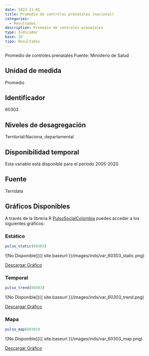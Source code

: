 ```yaml
---
date: 2023-11-01
title: Promedio de controles prenatales (nacional)
categories:
  - Resultados
description: Promedio de controles prenatales
type: Indicador
base: 28
tipo: Resultados
--- 
```


Promedio de controles prenatales
Fuente: Ministerio de Salud

## Unidad de medida
Promedio

## Identificador
60303

## Niveles de desagregación
Territorial:Naciona, departamental

## Disponibilidad temporal
Esta variable está disponible para el periodo 2005-2020

## Fuente
Terridata

## Gráficos Disponibles

A través de la libreria R [PulsoSocialColombia](https://github.com/pulsosocialcolombia/PulsoSocialColombia) puedes acceder a los siguientes gráficos:

### Estático

``` R
pulso_static(60303)
```

![No Disponible]({{ site.baseurl }}/images/inds/var_60303_static.png)

<a href='{{ site.baseurl }}/images/inds/var_60303_static.png'>Descargar Gráfico</a>

### Temporal

``` R
pulso_trend(60303)
```

![No Disponible]({{ site.baseurl }}/images/inds/var_60303_trend.png)

<a href='{{ site.baseurl }}/images/inds/var_60303_trend.png'>Descargar Gráfico</a>

### Mapa

``` R
pulso_map(60303)
```

![No Disponible]({{ site.baseurl }}/images/inds/var_60303_map.png)

<a href='{{ site.baseurl }}/images/inds/var_60303_map.png'>Descargar Gráfico</a>